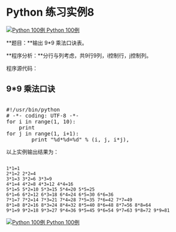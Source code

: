 Python 练习实例8
============

 [![Python 100例](../images/up.gif)
 Python 100例](python-100-examples.html)


 **题目：**输出 9*9 乘法口诀表。

 **程序分析：**分行与列考虑，共9行9列，i控制行，j控制列。

 程序源代码：

  9*9 乘法口诀
--------

 <pre>

#!/usr/bin/python
# -*- coding: UTF-8 -*-
for i in range(1, 10):
    print
for j in range(1, i+1):
        print "%d*%d=%d" % (i, j, i*j),
</pre>

  以上实例输出结果为：

 
```

1*1=1
2*1=2 2*2=4
3*1=3 3*2=6 3*3=9
4*1=4 4*2=8 4*3=12 4*4=16
5*1=5 5*2=10 5*3=15 5*4=20 5*5=25
6*1=6 6*2=12 6*3=18 6*4=24 6*5=30 6*6=36
7*1=7 7*2=14 7*3=21 7*4=28 7*5=35 7*6=42 7*7=49
8*1=8 8*2=16 8*3=24 8*4=32 8*5=40 8*6=48 8*7=56 8*8=64
9*1=9 9*2=18 9*3=27 9*4=36 9*5=45 9*6=54 9*7=63 9*8=72 9*9=81

```

[![Python 100例](../images/up.gif)
 Python 100例](python-100-examples.html)